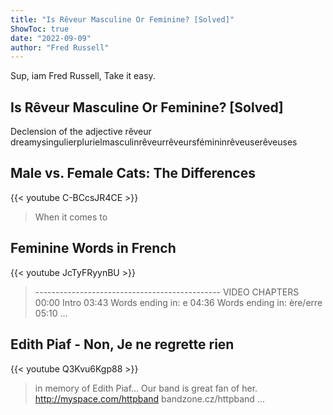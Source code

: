 ```yaml
---
title: "Is Rêveur Masculine Or Feminine? [Solved]"
ShowToc: true 
date: "2022-09-09"
author: "Fred Russell" 
---
```


Sup, iam Fred Russell, Take it easy.
## Is Rêveur Masculine Or Feminine? [Solved]
Declension of the adjective rêveur dreamysingulierplurielmasculinrêveurrêveursfémininrêveuserêveuses

## Male vs. Female Cats: The Differences
{{< youtube C-BCcsJR4CE >}}
>When it comes to 

## Feminine Words in French
{{< youtube JcTyFRyynBU >}}
>---------------------------------------------- VIDEO CHAPTERS 00:00 Intro 03:43 Words ending in: e 04:36 Words ending in: ère/erre 05:10 ...

## Edith Piaf - Non, Je ne regrette rien
{{< youtube Q3Kvu6Kgp88 >}}
>in memory of Edith Piaf... Our band is great fan of her. http://myspace.com/httpband bandzone.cz/httpband ...

